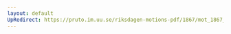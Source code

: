 ```yaml
---
layout: default
UpRedirect: https://pruto.im.uu.se/riksdagen-motions-pdf/1867/mot_1867__ak__275/mot_1867__ak__275-001.pdf
---
```

